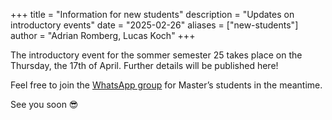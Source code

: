 +++
title = "Information for new students"
description = "Updates on introductory events"
date = "2025-02-26"
aliases = ["new-students"]
author = "Adrian Romberg, Lucas Koch"
+++

The introductory event for the sommer semester 25 takes place on the Thursday, the 17th of April. Further details will be published here!

Feel free to join the [WhatsApp group](https://chat.whatsapp.com/Gl9pw65z7qwGXtADA6m0J2) for Master’s students in the meantime.

See you soon 😎
